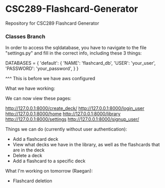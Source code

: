 # CSC289-Flashcard-Generator
Repository for CSC289 Flashcard Generator


### Classes Branch

In order to access the sqldatabase, you have to navigate to the file "settings.py" and fill in the correct info, including these 3 things:

DATABASES = {
    'default': {
        'NAME': 'flashcard_db',
        'USER': 'your_user',
        'PASSWORD': 'your_password',
    }
}

^^^ This is before we have aws configured

What we have working:

We can now view these pages:

http://127.0.0.1:8000/create_deck/
http://127.0.0.1:8000/login_user
http://127.0.0.1:8000/home
http://127.0.0.1:8000/library
http://127.0.0.1:8000/settings
http://127.0.0.1:8000/signup_user/

Things we can do (currently without user authentication):

- Add a flashcard deck
- View what decks we have in the library, as well as the flashcards that are in the deck
- Delete a deck
- Add a flashcard to a specific deck

What I'm working on tomorrow (Raegan):
- Flashcard deletion
